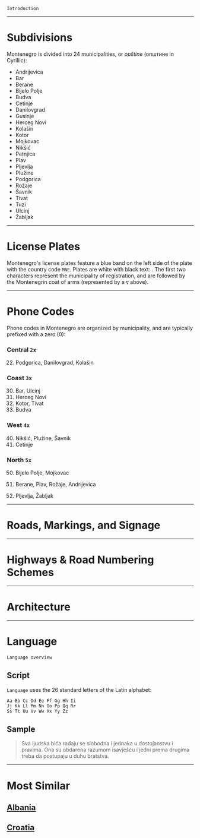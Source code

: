 `Introduction`

---

# Subdivisions

Montenegro is divided into 24 municipalities, or _opštine_ (општине in Cyrillic):

- Andrijevica
- Bar
- Berane
- Bijelo Polje
- Budva
- Cetinje
- Danilovgrad
- Gusinje
- Herceg Novi
- Kolašin
- Kotor
- Mojkovac
- Nikšić
- Petnjica
- Plav
- Pljevlja
- Plužine
- Podgorica
- Rožaje
- Šavnik
- Tivat
- Tuzi
- Ulcinj
- Žabljak

<CountryMap code="MNE" scale="15000" />

---

# License Plates

Montenegro's license plates feature a blue band on the left side of the plate with the country code `MNE`. Plates are white with black text: <LicensePlate style="eu" code="MNE" format="AB∇CD123"/>. The first two characters represent the municipality of registration, and are followed by the Montenegrin coat of arms (represented by a `∇` above).

---

# Phone Codes

Phone codes in Montenegro are organized by municipality, and are typically prefixed with a zero (0):

### Central `2x`

22. Podgorica, Danilovgrad, Kolašin

### Coast `3x`

30. Bar, Ulcinj
31. Herceg Novi
32. Kotor, Tivat
33. Budva

### West `4x`

40. Nikšić, Plužine, Šavnik
41. Cetinje

### North `5x`

50. Bijelo Polje, Mojkovac

51. Berane, Plav, Rožaje, Andrijevica

52. Pljevlja, Žabljak

---

# Roads, Markings, and Signage

---

# Highways & Road Numbering Schemes

---

# Architecture

---

# Language

`Language overview`

## Script

`Language` uses the 26 standard letters of the Latin alphabet:

```
Aa Bb Cc Dd Ee Ff Gg Hh Ii
Jj Kk Ll Mm Nn Oo Pp Qq Rr
Ss Tt Uu Vv Ww Xx Yy Zz
```

## Sample

> Sva ljudska bića rađaju se slobodna i jednaka u dostojanstvu i pravima. Ona su obdarena razumom isavješću i jedni prema drugima treba da postupaju u duhu bratstva.

---

# Most Similar

## [Albania](/countries/ALB)

## [Croatia](/countries/HRV)
